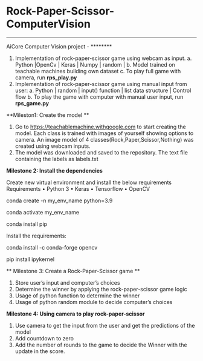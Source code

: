 # Rock-Paper-Scissor-ComputerVision
****
AiCore Computer Vision project - ********
  1. Implementation of rock-paper-scissor game using webcam as input.
      a. Python |OpenCv | Keras | Numpy | random | 
      b. Model trained on teachable machines building own dataset
      c. To play full game with camera, run **rps_play.py**
  2. Implementation of rock-paper-scissor game using manual input from user:
     a. Python | random | input() function | list data structure | Control flow
     b. To play the game with computer with manual user input, run **rps_game.py**
  

**Mileston1: Create the model **
1.	Go to https://teachablemachine.withgoogle.com to start creating the model. Each class is trained with images of yourself showing options to camera.
An image model of 4 classes(Rock,Paper,Scissor,Nothing) was created using webcam inputs.
3.	The model was downloaded and saved to the repository. The text file containing the labels as labels.txt


**Milestone 2: Install the dependencies**

Create new virtual environment and install the below requirements
  Requirements
    •	Python 3
    •	Keras
    •	Tensorflow
    •	OpenCV

conda create -n my_env_name python=3.9

conda activate my_env_name

conda install pip

Install the requirements:

conda install -c conda-forge opencv

pip install ipykernel

**
Milestone 3: Create a Rock-Paper-Scissor game **

1.	Store user’s input and computer’s choices
2.	Determine the winner by applying the rock-paper-scissor game logic
3.	Usage of python function to determine the winner 
4.	Usage of python random module to decide computer’s choices

**Milestone 4: Using camera to play rock-paper-scissor**

1.	Use camera to get the input from the user and get the predictions of the model
2.	Add countdown to zero 
3.	Add the number of rounds to the game to decide the Winner with the update in the score.


